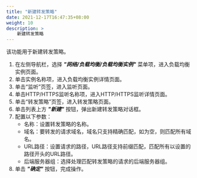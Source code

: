 ```yaml
---
title: "新建转发策略"
date: 2021-12-17T16:47:35+08:00
weight: 10
description: >
    新建转发策略
---
```


该功能用于新建转发策略。

1. 在左侧导航栏，选择 **_"网络/负载均衡/负载均衡实例"_** 菜单项，进入负载均衡实例页面。
2. 单击实例名称项，进入负载均衡实例详情页面。
2. 单击“监听”页签，进入监听页面。
3. 单击HTTP/HTTPS监听名称项，进入HTTP/HTTPS监听详情页面。
4. 单击“转发策略”页签，进入转发策略页面。
5. 单击列表上方 **_"新建"_** 按钮，弹出新建转发策略对话框。
6. 配置以下参数：
    - 名称：设置转发策略的名称。
    - 域名：要转发的请求域名，域名只支持精确匹配，如为空，则匹配所有域名。
    - URL路径：设置请求的路径，URL路径支持前缀匹配，匹配所有以设置的路径开头的URL路径。
    - 后端服务器组：选择处理匹配转发策略的请求的后端服务器组。
7. 单击 **_"确定"_** 按钮，完成操作。
